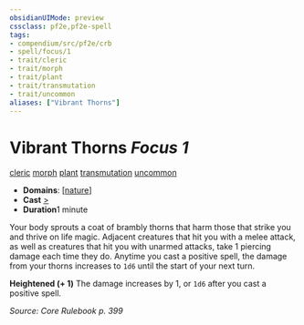 ```yaml
---
obsidianUIMode: preview
cssclass: pf2e,pf2e-spell
tags:
- compendium/src/pf2e/crb
- spell/focus/1
- trait/cleric
- trait/morph
- trait/plant
- trait/transmutation
- trait/uncommon
aliases: ["Vibrant Thorns"]
---
```

# Vibrant Thorns *Focus 1*   
[cleric](../../rules/traits/cleric.md)  [morph](../../rules/traits/morph.md)  [plant](../../rules/traits/plant.md)  [transmutation](../../rules/traits/transmutation.md)  [uncommon](../../rules/traits/uncommon.md)  

- **Domains**: [[nature](../setting/domains.md#Nature)]
- **Cast** [>](../../rules/core-rulebook/chapter-9-playing-the-game.md#Actions "Single Action") 
- **Duration**1 minute

Your body sprouts a coat of brambly thorns that harm those that strike you and thrive on life magic. Adjacent creatures that hit you with a melee attack, as well as creatures that hit you with unarmed attacks, take 1 piercing damage each time they do. Anytime you cast a positive spell, the damage from your thorns increases to `1d6` until the start of your next turn.

**Heightened (+ 1)** The damage increases by 1, or `1d6` after you cast a positive spell.

*Source: Core Rulebook p. 399*